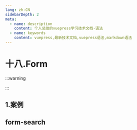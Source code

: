 ```yaml
---
lang: zh-CN
sidebarDepth: 2
meta:
  - name: description
    content: 个人总结的vuepress学习技术文档-语法
  - name: keywords
    content: vuepress,最新技术文档,vuepress语法,markdown语法
---
```


# 十八.Form

:::warning

:::

## 1.案例

## form-search

<preview path="./form-search.vue"></preview>



<!-- ## form-view

<demo src="./form-view.vue" ></demo>

## search

<demo src="./search.vue" ></demo> -->